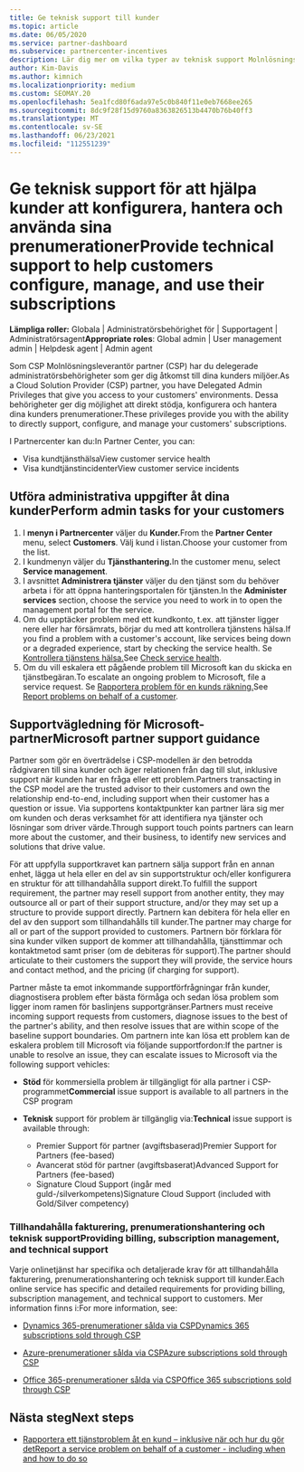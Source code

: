 ```yaml
---
title: Ge teknisk support till kunder
ms.topic: article
ms.date: 06/05/2020
ms.service: partner-dashboard
ms.subservice: partnercenter-incentives
description: Lär dig mer om vilka typer av teknisk support Molnlösningsleverantör kan erbjuda sina kunder.
author: Kim-Davis
ms.author: kimnich
ms.localizationpriority: medium
ms.custom: SEOMAY.20
ms.openlocfilehash: 5ea1fcd80f6ada97e5c0b840f11e0eb7668ee265
ms.sourcegitcommit: 8dc9f28f15d9760a8363826513b4470b76b40ff3
ms.translationtype: MT
ms.contentlocale: sv-SE
ms.lasthandoff: 06/23/2021
ms.locfileid: "112551239"
---
```

# <a name="provide-technical-support-to-help-customers-configure-manage-and-use-their-subscriptions"></a><span data-ttu-id="6cc27-103">Ge teknisk support för att hjälpa kunder att konfigurera, hantera och använda sina prenumerationer</span><span class="sxs-lookup"><span data-stu-id="6cc27-103">Provide technical support to help customers configure, manage, and use their subscriptions</span></span>


<span data-ttu-id="6cc27-104">**Lämpliga roller:** Globala | Administratörsbehörighet för | Supportagent | Administratörsagent</span><span class="sxs-lookup"><span data-stu-id="6cc27-104">**Appropriate roles**: Global admin | User management admin | Helpdesk agent | Admin agent</span></span>

<span data-ttu-id="6cc27-105">Som CSP Molnlösningsleverantör partner (CSP) har du delegerade administratörsbehörigheter som ger dig åtkomst till dina kunders miljöer.</span><span class="sxs-lookup"><span data-stu-id="6cc27-105">As a Cloud Solution Provider (CSP) partner, you have Delegated Admin Privileges that give you access to your customers' environments.</span></span> <span data-ttu-id="6cc27-106">Dessa behörigheter ger dig möjlighet att direkt stödja, konfigurera och hantera dina kunders prenumerationer.</span><span class="sxs-lookup"><span data-stu-id="6cc27-106">These privileges provide you with the ability to directly support, configure, and manage your customers' subscriptions.</span></span>

<span data-ttu-id="6cc27-107">I Partnercenter kan du:</span><span class="sxs-lookup"><span data-stu-id="6cc27-107">In Partner Center, you can:</span></span>

- <span data-ttu-id="6cc27-108">Visa kundtjänsthälsa</span><span class="sxs-lookup"><span data-stu-id="6cc27-108">View customer service health</span></span>
- <span data-ttu-id="6cc27-109">Visa kundtjänstincidenter</span><span class="sxs-lookup"><span data-stu-id="6cc27-109">View customer service incidents</span></span>

## <a name="perform-admin-tasks-for-your-customers"></a><span data-ttu-id="6cc27-110">Utföra administrativa uppgifter åt dina kunder</span><span class="sxs-lookup"><span data-stu-id="6cc27-110">Perform admin tasks for your customers</span></span>

1. <span data-ttu-id="6cc27-111">I **menyn i Partnercenter** väljer du **Kunder.**</span><span class="sxs-lookup"><span data-stu-id="6cc27-111">From the **Partner Center** menu, select **Customers**.</span></span> <span data-ttu-id="6cc27-112">Välj kund i listan.</span><span class="sxs-lookup"><span data-stu-id="6cc27-112">Choose your customer from the list.</span></span>
2. <span data-ttu-id="6cc27-113">I kundmenyn väljer du **Tjänsthantering.**</span><span class="sxs-lookup"><span data-stu-id="6cc27-113">In the customer menu, select **Service management**.</span></span>
3. <span data-ttu-id="6cc27-114">I avsnittet **Administrera tjänster** väljer du den tjänst som du behöver arbeta i för att öppna hanteringsportalen för tjänsten.</span><span class="sxs-lookup"><span data-stu-id="6cc27-114">In the **Administer services** section, choose the service you need to work in to open the management portal for the service.</span></span>
4. <span data-ttu-id="6cc27-115">Om du upptäcker problem med ett kundkonto, t.ex. att tjänster ligger nere eller har försämrats, börjar du med att kontrollera tjänstens hälsa.</span><span class="sxs-lookup"><span data-stu-id="6cc27-115">If you find a problem with a customer's account, like services being down or a degraded experience, start by checking the service health.</span></span> <span data-ttu-id="6cc27-116">Se [Kontrollera tjänstens hälsa.](check-service-health.md)</span><span class="sxs-lookup"><span data-stu-id="6cc27-116">See [Check service health](check-service-health.md).</span></span>
5. <span data-ttu-id="6cc27-117">Om du vill eskalera ett pågående problem till Microsoft kan du skicka en tjänstbegäran.</span><span class="sxs-lookup"><span data-stu-id="6cc27-117">To escalate an ongoing problem to Microsoft, file a service request.</span></span> <span data-ttu-id="6cc27-118">Se [Rapportera problem för en kunds räkning.](report-problems-on-behalf-of-a-customer.md)</span><span class="sxs-lookup"><span data-stu-id="6cc27-118">See [Report problems on behalf of a customer](report-problems-on-behalf-of-a-customer.md).</span></span>

## <a name="microsoft-partner-support-guidance"></a><span data-ttu-id="6cc27-119">Supportvägledning för Microsoft-partner</span><span class="sxs-lookup"><span data-stu-id="6cc27-119">Microsoft partner support guidance</span></span>

<span data-ttu-id="6cc27-120">Partner som gör en överträdelse i CSP-modellen är den betrodda rådgivaren till sina kunder och äger relationen från dag till slut, inklusive support när kunden har en fråga eller ett problem.</span><span class="sxs-lookup"><span data-stu-id="6cc27-120">Partners transacting in the CSP model are the trusted advisor to their customers and own the relationship end-to-end, including support when their customer has a question or issue.</span></span> <span data-ttu-id="6cc27-121">Via supportens kontaktpunkter kan partner lära sig mer om kunden och deras verksamhet för att identifiera nya tjänster och lösningar som driver värde.</span><span class="sxs-lookup"><span data-stu-id="6cc27-121">Through support touch points partners can learn more about the customer, and their business, to identify new services and solutions that drive value.</span></span>

<span data-ttu-id="6cc27-122">För att uppfylla supportkravet kan partnern sälja support från en annan enhet, lägga ut hela eller en del av sin supportstruktur och/eller konfigurera en struktur för att tillhandahålla support direkt.</span><span class="sxs-lookup"><span data-stu-id="6cc27-122">To fulfill the support requirement, the partner may resell support from another entity, they may outsource all or part of their support structure, and/or they may set up a structure to provide support directly.</span></span>  <span data-ttu-id="6cc27-123">Partnern kan debitera för hela eller en del av den support som tillhandahålls till kunder.</span><span class="sxs-lookup"><span data-stu-id="6cc27-123">The partner may charge for all or part of the support provided to customers.</span></span> <span data-ttu-id="6cc27-124">Partnern bör förklara för sina kunder vilken support de kommer att tillhandahålla, tjänsttimmar och kontaktmetod samt priser (om de debiteras för support).</span><span class="sxs-lookup"><span data-stu-id="6cc27-124">The partner should articulate to their customers the support they will provide, the service hours and contact method, and the pricing (if charging for support).</span></span> 

<span data-ttu-id="6cc27-125">Partner måste ta emot inkommande supportförfrågningar från kunder, diagnostisera problem efter bästa förmåga och sedan lösa problem som ligger inom ramen för baslinjens supportgränser.</span><span class="sxs-lookup"><span data-stu-id="6cc27-125">Partners must receive incoming support requests from customers, diagnose issues to the best of the partner's ability, and then resolve issues that are within scope of the baseline support boundaries.</span></span> <span data-ttu-id="6cc27-126">Om partnern inte kan lösa ett problem kan de eskalera problem till Microsoft via följande supportfordon:</span><span class="sxs-lookup"><span data-stu-id="6cc27-126">If the partner is unable to resolve an issue, they can escalate issues to Microsoft via the following support vehicles:</span></span>

- <span data-ttu-id="6cc27-127">**Stöd** för kommersiella problem är tillgängligt för alla partner i CSP-programmet</span><span class="sxs-lookup"><span data-stu-id="6cc27-127">**Commercial** issue support is available to all partners in the CSP program</span></span>

- <span data-ttu-id="6cc27-128">**Teknisk** support för problem är tillgänglig via:</span><span class="sxs-lookup"><span data-stu-id="6cc27-128">**Technical** issue support is available through:</span></span>

  - <span data-ttu-id="6cc27-129">Premier Support för partner (avgiftsbaserad)</span><span class="sxs-lookup"><span data-stu-id="6cc27-129">Premier Support for Partners (fee-based)</span></span>
  - <span data-ttu-id="6cc27-130">Avancerat stöd för partner (avgiftsbaserat)</span><span class="sxs-lookup"><span data-stu-id="6cc27-130">Advanced Support for Partners (fee-based)</span></span>
  - <span data-ttu-id="6cc27-131">Signature Cloud Support (ingår med guld-/silverkompetens)</span><span class="sxs-lookup"><span data-stu-id="6cc27-131">Signature Cloud Support (included with Gold/Silver competency)</span></span>

### <a name="providing-billing-subscription-management-and-technical-support"></a><span data-ttu-id="6cc27-132">Tillhandahålla fakturering, prenumerationshantering och teknisk support</span><span class="sxs-lookup"><span data-stu-id="6cc27-132">Providing billing, subscription management, and technical support</span></span> 

<span data-ttu-id="6cc27-133">Varje onlinetjänst har specifika och detaljerade krav för att tillhandahålla fakturering, prenumerationshantering och teknisk support till kunder.</span><span class="sxs-lookup"><span data-stu-id="6cc27-133">Each online service has specific and detailed requirements for providing billing, subscription management, and technical support to customers.</span></span> <span data-ttu-id="6cc27-134">Mer information finns i:</span><span class="sxs-lookup"><span data-stu-id="6cc27-134">For more information, see:</span></span>

- [<span data-ttu-id="6cc27-135">Dynamics 365-prenumerationer sålda via CSP</span><span class="sxs-lookup"><span data-stu-id="6cc27-135">Dynamics 365 subscriptions sold through CSP</span></span>](https://www.microsoftpartnercommunity.com/t5/CSP/Microsoft-Partner-Support-Guidance/m-p/5262#M30)

- [<span data-ttu-id="6cc27-136">Azure-prenumerationer sålda via CSP</span><span class="sxs-lookup"><span data-stu-id="6cc27-136">Azure subscriptions sold through CSP</span></span>](https://www.microsoftpartnercommunity.com/t5/CSP/Microsoft-Partner-Support-Guidance/m-p/5263#M31)

- [<span data-ttu-id="6cc27-137">Office 365-prenumerationer sålda via CSP</span><span class="sxs-lookup"><span data-stu-id="6cc27-137">Office 365 subscriptions sold through CSP</span></span>](https://www.microsoftpartnercommunity.com/t5/CSP/Microsoft-Partner-Support-Guidance/m-p/5264#M32)

## <a name="next-steps"></a><span data-ttu-id="6cc27-138">Nästa steg</span><span class="sxs-lookup"><span data-stu-id="6cc27-138">Next steps</span></span>

- [<span data-ttu-id="6cc27-139">Rapportera ett tjänstproblem åt en kund – inklusive när och hur du gör det</span><span class="sxs-lookup"><span data-stu-id="6cc27-139">Report a service problem on behalf of a customer - including when and how to do so</span></span>](report-problems-on-behalf-of-a-customer.md)
